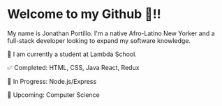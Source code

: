 # Welcome to my Github :wave:!!

My name is Jonathan Portillo. I'm a native Afro-Latino New Yorker and a full-stack developer looking to expand my software knowledge.

:school_satchel: I am currently a student at Lambda School. 

:white_check_mark: Completed:  HTML, CSS, Java React, Redux 

:blue_book: In Progress: Node.js/Express

:date: Upcoming: Computer Science


